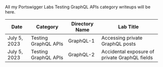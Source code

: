 All my Portswigger Labs Testing GraphQL APIs category writeups will be here.

Date	 	  | Category                       | Directory Name     | Lab Title
--------------|--------------------------------|--------------------|----------------------
July 5, 2023  | Testing GraphQL APIs           | GraphQL-1          | Accessing private GraphQL posts
July 5, 2023  | Testing GraphQL APIs           | GraphQL-2          | Accidental exposure of private GraphQL fields